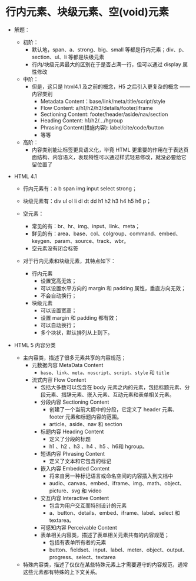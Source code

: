 # 行内元素、块级元素、空(void)元素

- 解题：
    - 初阶：
        - 默认地，span、a、strong、big、small 等都是行内元素；div、p、section、ul、li 等都是块级元素
        - 行内/块级元素最大的区别在于是否占满一行，但可以通过 display 属性修改
    - 中阶：
        - 但是，这只是 html4.1 及之前的概念，H5 之后引入更复杂的概念 —— 内容类别
            - Metadata Content：base/link/meta/title/script/style
            - Flow Content: a/h1/h2/h3/details/footer/iframe
            - Sectioning Content: footer/header/aside/nav/section
            - Heading Content: h1/h2/.../hgroup
            - Phrasing Content(措施内容): label/cite/code/button
            - 等等
    - 高阶：
        - 内容类别能让标签更具语义化，毕竟 HTML 更重要的作用在于表达页面结构、内容语义，表现特性可以通过样式轻易修改，就没必要给它留位置了

- HTML 4.1
    - 行内元素有：a b span img input select strong；
    - 块级元素有：div ul ol li dl dt dd h1 h2 h3 h4 h5 h6 p；

    - 空元素：
        - 常见的有：br、hr、img、input、link、meta；
        - 鲜见的有：area、base、col、colgroup、command、embed、keygen、param、source、track、wbr。
        - 空元素没有闭合标签

    - 对于行内元素和块级元素，其特点如下：
        - 行内元素
            - 设置宽高无效；
            - 可以设置水平方向的 margin 和 padding 属性，垂直方向无效；
            - 不会自动换行；
        - 块级元素
            - 可以设置宽高；
            - 设置 margin 和 padding 都有效；
            - 可以自动换行；
            - 多个块状，默认排列从上到下。

- HTML 5 内容分类
    - 主内容类，描述了很多元素共享的内容规范；
        - 元数据内容 MetaData Content
            - `base`、`link`、`meta`、`noscript`、`script`、`style` 和 `title`
        - 流式内容 Flow Content
            - 包括大多数可以包含在 body 元素之内的元素，包括标题元素、分段元素、措辞元素、嵌入元素、互动元素和表单相关元素。
            - 分段内容 Sectioning Content
                - 创建了一个当前大纲中的分段，它定义了 header 元素、footer 元素和标题内容的范围。
                - article、aside、nav 和 section
            - 标题内容 Heading Content
                - 定义了分段的标题
                - h1 、h2 、h3 、h4 、h5 、h6和 hgroup。
            - 短语内容 Phrasing Content
                - 定义了文本和它包含的标记
            - 嵌入内容 Embedded Content
                - 将来自另一种标记语言或命名空间的内容插入到文档中
                - audio、canvas、embed、iframe、img、math、object、picture、svg 和 video
            - 交互内容 Interactive Content
                - 包含为用户交互而特别设计的元素
                - a、button、details、embed、iframe、label、select 和 textarea。
            - 可感知内容 Perceivable Content
            - 表单相关内容类，描述了表单相关元素共有的内容规范；
                - 包括有表单所有者的元素
                - button、fieldset、input、label、meter、object、output、progress、select、textarea
    - 特殊内容类，描述了仅仅在某些特殊元素上才需要遵守的内容规范，通常这些元素都有特殊的上下文关系。
